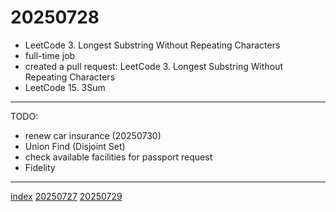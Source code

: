 <head><meta name="viewport" content="width=device-width, initial-scale=1.0, user-scalable=yes" /><meta charset="UTF-8"></head>

# 20250728

- LeetCode 3. Longest Substring Without Repeating Characters
- full-time job
- created a pull request: LeetCode 3. Longest Substring Without Repeating Characters
- LeetCode 15. 3Sum

---

TODO:

- renew car insurance (20250730)
- Union Find (Disjoint Set)
- check available facilities for passport request
- Fidelity

---

[index](../../index.html)
[20250727](20250727.html)
[20250729](20250729.html)
